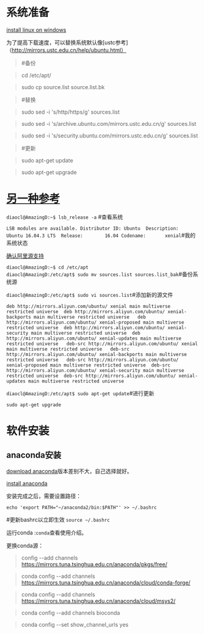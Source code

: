 
# 系统准备
[install linux on windows](https://msdn.microsoft.com/en-us/commandline/wsl/install_guide)

为了提高下载速度，可以替换系统默认像[ustc参考]（http://mirrors.ustc.edu.cn/help/ubuntu.html）
>#备份

>cd /etc/apt/

>sudo cp source.list source.list.bk

>#替换

>sudo sed -i 's/http/https/g' sources.list

>sudo sed -i 's/archive.ubuntu.com/mirrors.ustc.edu.cn/g' sources.list

>sudo sed -i 's/security.ubuntu.com/mirrors.ustc.edu.cn/g' sources.list

>#更新

>sudo apt-get update

>sudo apt-get upgrade

# [另一种参考](http://www.gutils.com/2016/07/28/linux/ubuntu-ali-source/)

`diaocl@AmazingD:~$ lsb_release -a` #查看系统

`LSB modules are available. Distributor ID: Ubuntu  Description:    Ubuntu 16.04.3 LTS  Release:        16.04 Codename:       xenial`#我的系统状态

[确认阿里源支持](http://mirrors.aliyun.com/ubuntu/dists/)

`diaocl@AmazingD:~$ cd /etc/apt`                                                                                                                                          
`diaocl@AmazingD:/etc/apt$ sudo mv sources.list sources.list_bak`#备份系统源

`diaocl@AmazingD:/etc/apt$ sudo vi sources.list`#添加新的源文件

`deb http://mirrors.aliyun.com/ubuntu/ xenial main multiverse restricted universe 
deb http://mirrors.aliyun.com/ubuntu/ xenial-backports main multiverse restricted universe  
deb http://mirrors.aliyun.com/ubuntu/ xenial-proposed main multiverse restricted universe 
deb http://mirrors.aliyun.com/ubuntu/ xenial-security main multiverse restricted universe 
deb http://mirrors.aliyun.com/ubuntu/ xenial-updates main multiverse restricted universe  
deb-src http://mirrors.aliyun.com/ubuntu/ xenial main multiverse restricted universe  
deb-src http://mirrors.aliyun.com/ubuntu/ xenial-backports main multiverse restricted universe  
deb-src http://mirrors.aliyun.com/ubuntu/ xenial-proposed main multiverse restricted universe 
deb-src http://mirrors.aliyun.com/ubuntu/ xenial-security main multiverse restricted universe 
deb-src http://mirrors.aliyun.com/ubuntu/ xenial-updates main multiverse restricted universe  `                                                                                          

`diaocl@AmazingD:/etc/apt$ sudo apt-get update`#进行更新

`sudo apt-get upgrade`

# 软件安装
## anaconda安装
[download anaconda](https://www.anaconda.com/download/#linux)版本差别不大，自己选择就好。

[install anaconda](https://docs.anaconda.com/anaconda/install/linux)

安装完成之后，需要设置路径：

`echo 'export PATH="~/anaconda2/bin:$PATH"' >> ~/.bashrc`

#更新bashrc以立即生效
`source ~/.bashrc`

运行conda :`conda`查看使用介绍。

更换conda源：
>config --add channels https://mirrors.tuna.tsinghua.edu.cn/anaconda/pkgs/free/

>conda config --add channels https://mirrors.tuna.tsinghua.edu.cn/anaconda/cloud/conda-forge/

>conda config --add channels https://mirrors.tuna.tsinghua.edu.cn/anaconda/cloud/msys2/

>conda config --add channels bioconda

>conda config --set show_channel_urls yes

